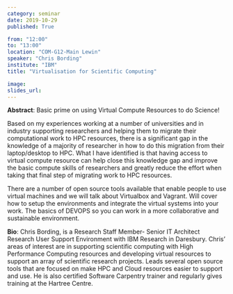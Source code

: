```yaml
---
category: seminar
date: 2019-10-29
published: True

from: "12:00"
to: "13:00"
location: "COM-G12-Main Lewin"
speaker: "Chris Bording"
institute: "IBM"
title: "Virtualisation for Scientific Computing"

image:
slides_url:
---
```


**Abstract**: Basic prime on using Virtual Compute Resources to do Science!

Based on my experiences working at a number of universities and in industry supporting researchers and helping them to migrate their computational work to HPC resources, there is a significant gap in the knowledge of a majority of researcher in how to do this migration from their laptop/desktop to HPC. What I have identified is that having access to virtual compute resource can help close this knowledge gap and improve the basic compute skills of researchers and greatly reduce the effort when taking that final step of migrating work to HPC resources.

There are a number of open source tools available that enable people to use virtual machines and we will talk about Virtualbox and Vagrant. Will cover how to setup the environments and integrate the virtual systems into your work. The basics of DEVOPS so you can work in a more collaborative and sustainable environment.

**Bio**: Chris Bording, is a Research Staff Member- Senior IT Architect Research User Support Environment with IBM Research in Daresbury. Chris’ areas of interest are in supporting scientific computing with High Performance Computing resources and developing virtual resources to support an array of scientific research projects. Leads several open source tools that are focused on make HPC and Cloud resources easier to support and use. He is also certified Software Carpentry trainer and regularly gives training at the Hartree Centre.

